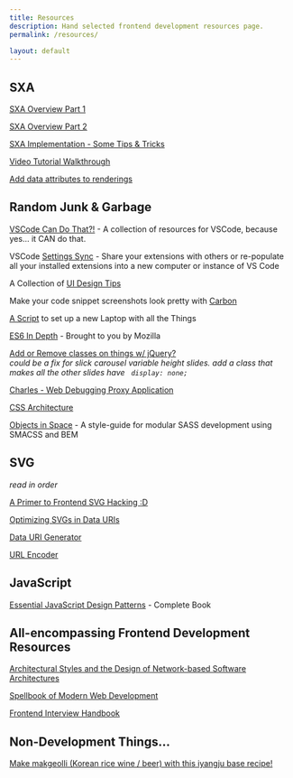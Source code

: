 ```yaml
---
title: Resources
description: Hand selected frontend development resources page.
permalink: /resources/

layout: default
---
```


## SXA

[SXA Overview Part 1](https://www.velir.com/blog/2017/10/16/tour-sitecore-experience-accelerator-sxa-part-1)

[SXA Overview Part 2](https://www.velir.com/blog/2017/10/16/tour-sitecore-experience-accelerator-sxa-part-2)

[SXA Implementation - Some Tips & Tricks](https://www.sidewalk.be/articles/the-sitecore-sxa-journey-discover-tips-and-tricks-when-implementing-an-sxa-website)

[Video Tutorial Walkthrough](https://www.reddit.com/r/sitecore/comments/bdihvd/sitecore_sxa_tutorials_sxa_1_8_full_site_step_by/)

[Add data attributes to renderings](http://blog.martinmiles.net/post/how-to-add-id-and-data-attributes-to-a-rendering-variant-in-sxa)

## Random Junk & Garbage

[VSCode Can Do That?!](https://vscodecandothat.com) - A collection of resources for VSCode, because yes... it CAN do that.

VSCode [Settings Sync](https://marketplace.visualstudio.com/items?itemName=Shan.code-settings-sync) - Share your extensions with others or re-populate all your installed extensions into a new computer or instance of VS Code

A Collection of [UI Design Tips](https://twitter.com/i/moments/994601867987619840)

Make your code snippet screenshots look pretty with [Carbon](https://carbon.now.sh/)

[A Script](https://github.com/minamarkham/formation) to set up a new Laptop with all the Things

[ES6 In Depth](https://hacks.mozilla.org/category/es6-in-depth/) - Brought to you by Mozilla

[Add or Remove classes on things w/ jQuery?](http://jsfiddle.net/ak9Lnrjj/10/)  
*could be a fix for slick carousel variable height slides. add a class that makes all the other slides have ` display: none;`* 

[Charles - Web Debugging Proxy Application](https://www.charlesproxy.com)

[CSS Architecture](https://philipwalton.com/articles/css-architecture/)

[Objects in Space](https://medium.com/objects-in-space/objects-in-space-f6f404727) - A style-guide for modular SASS development using SMACSS and BEM

## SVG

*read in order*

[A Primer to Frontend SVG Hacking :D](https://dbushell.com/2013/02/04/a-primer-to-front-end-svg-hacking/)

[Optimizing SVGs in Data URIs](https://codepen.io/tigt/post/optimizing-svgs-in-data-uris)

[Data URI Generator](https://dopiaza.org/tools/datauri/index.php)

[URL Encoder](https://www.urlencoder.org/)

## JavaScript

[Essential JavaScript Design Patterns](https://addyosmani.com/resources/essentialjsdesignpatterns/book/) - Complete Book

## All-encompassing Frontend Development Resources

[Architectural Styles and the Design of Network-based Software Architectures](https://www.ics.uci.edu/~fielding/pubs/dissertation/fielding_dissertation.pdf)

[Spellbook of Modern Web Development](https://github.com/dexteryy/spellbook-of-modern-webdev)

[Frontend Interview Handbook](https://github.com/yangshun/front-end-interview-handbook)

## Non-Development Things...

[Make makgeolli (Korean rice wine / beer) with this iyangju base recipe!](/makgeolli-iyangju-base-recipe)
